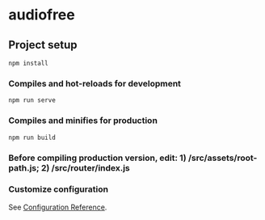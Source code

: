 # audiofree

## Project setup
```
npm install
```

### Compiles and hot-reloads for development
```
npm run serve
```

### Compiles and minifies for production
```
npm run build
```

### Before compiling production version, edit: 1) /src/assets/root-path.js; 2) /src/router/index.js

### Customize configuration
See [Configuration Reference](https://cli.vuejs.org/config/).
